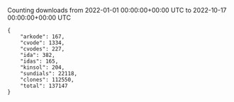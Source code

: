 
Counting downloads from 2022-01-01 00:00:00+00:00 UTC to 2022-10-17 00:00:00+00:00 UTC

```
{
    "arkode": 167,
    "cvode": 1334,
    "cvodes": 227,
    "ida": 382,
    "idas": 165,
    "kinsol": 204,
    "sundials": 22118,
    "clones": 112550,
    "total": 137147
}
```

